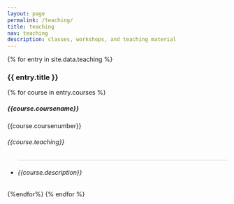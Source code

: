 ```yaml
---
layout: page
permalink: /teaching/
title: teaching
nav: teaching
description: classes, workshops, and teaching material
---
```


<div class="teaching">
        {% for entry in site.data.teaching %}
            <h3 class="mt-4">{{ entry.title }}</h3>
            {% for course in entry.courses %}
                <div class="card mt-3 p-3">
                    <div class="row">
                        <div class="col-sm-10">
                            <h5 class="title font-weight-bold">{{course.coursename}}</h5>
                        </div>
                        <div class="col-sm-2 text-left text-sm-right" style="min-width: 75px;">
                            <span class="badge font-weight-bold danger-color-dark text-uppercase align-middle" style="min-width: 75px;">
                                {{course.coursenumber}}
                            </span>
                        </div>
                    </div>
                    <h6 class="font-italic mt-2 mt-sm-0">{{course.teaching}}</h6>
                    <div>
                    <ul class="card-text font-weight-light list-group list-group-flush">
                            <li class="list-group-item" style="border-top: 1px solid #ddd;">
                                <div class="row"> 
                                <h6 class="ml-1 ml-md-4">
                                    {{course.description}}
                                </h6>
                                </div>
                            </li>
                        </ul>
                    </div>
                </div>
            {%endfor%}
        {% endfor %}
        </div>